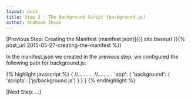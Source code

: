 ```yaml
---
layout: post
title: Step 3 - The Background Script (background.js)
author: Shahzeb Ihsan
---
```


[Previous Step: Creating the Manifest (manifest.json)]({{ site.baseurl }}{% post_url 2015-05-27-creating-the-manifest %})

In the manifest.json we created in the previous step, we configured the following path for background.js:

{% highlight javascript %}
{
    //..........
    //..........
    'app': {
        'background': {
        'scripts': ['js/background.js']
        }
    }
}
{% endhighlight %}

[Next Step: ...]
